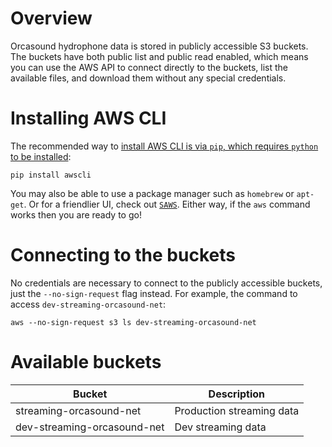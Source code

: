 # Overview

Orcasound hydrophone data is stored in publicly accessible S3 buckets. The buckets have both public list and public read enabled, which means you can use the AWS API to connect directly to the buckets, list the available files, and download them without any special credentials.

# Installing AWS CLI

The recommended way to [install AWS CLI is via `pip`, which requires `python` to be installed](https://docs.aws.amazon.com/cli/latest/userguide/installing.html):

`pip install awscli`

You may also be able to use a package manager such as `homebrew` or `apt-get`. Or for a friendlier UI, check out [`SAWS`](https://github.com/donnemartin/saws). Either way, if the `aws` command works then you are ready to go!

# Connecting to the buckets

No credentials are necessary to connect to the publicly accessible buckets, just the `--no-sign-request` flag instead. For example, the command to access `dev-streaming-orcasound-net`:

`aws --no-sign-request s3 ls dev-streaming-orcasound-net`

# Available buckets

| Bucket                      | Description               |
|-----------------------------|---------------------------|
| streaming-orcasound-net     | Production streaming data |
| dev-streaming-orcasound-net | Dev streaming data        |